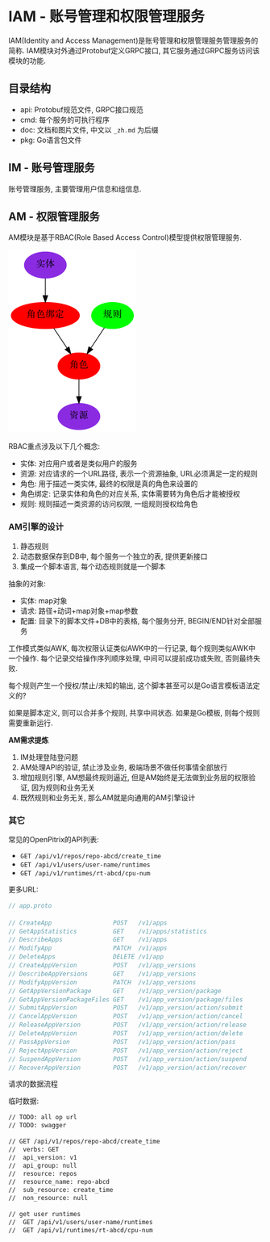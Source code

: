 # IAM - 账号管理和权限管理服务

IAM(Identity and Access Management)是账号管理和权限管理服务管理服务的简称. IAM模块对外通过Protobuf定义GRPC接口, 其它服务通过GRPC服务访问该模块的功能.

## 目录结构

- api: Protobuf规范文件, GRPC接口规范
- cmd: 每个服务的可执行程序
- doc: 文档和图片文件, 中文以 `_zh.md` 为后缀
- pkg: Go语言包文件

## IM - 账号管理服务

账号管理服务, 主要管理用户信息和组信息.

## AM - 权限管理服务

AM模块是基于RBAC(Role Based Access Control)模型提供权限管理服务.

![](./doc/images/rbac.dot.png)

RBAC重点涉及以下几个概念:

- 实体: 对应用户或者是类似用户的服务
- 资源: 对应请求的一个URL路径, 表示一个资源抽象, URL必须满足一定的规则
- 角色: 用于描述一类实体, 最终的权限是真的角色来设置的
- 角色绑定: 记录实体和角色的对应关系, 实体需要转为角色后才能被授权
- 规则: 规则描述一类资源的访问权限, 一组规则授权给角色

### AM引擎的设计

1. 静态规则
1. 动态数据保存到DB中, 每个服务一个独立的表, 提供更新接口
1. 集成一个脚本语言, 每个动态规则就是一个脚本

抽象的对象:

- 实体: map对象
- 请求: 路径+动词+map对象+map参数
- 配置: 目录下的脚本文件+DB中的表格, 每个服务分开, BEGIN/END针对全部服务

<!-- 请求的路径需要规范化, 解析为静态数据和一组动态数据 -->

工作模式类似AWK, 每次权限认证类似AWK中的一行记录, 每个规则类似AWK中一个操作.
每个记录交给操作序列顺序处理, 中间可以提前成功或失败, 否则最终失败.

每个规则产生一个授权/禁止/未知的输出,
这个脚本甚至可以是Go语言模板语法定义的?

如果是脚本定义, 则可以合并多个规则, 共享中间状态.
如果是Go模板, 则每个规则需要重新运行.

**AM需求提炼**

1. IM处理登陆登问题
1. AM处理API的验证, 禁止涉及业务, 极端场景不做任何事情全部放行
1. 增加规则引擎, AM想最终规则逼近, 但是AM始终是无法做到业务层的权限验证, 因为规则和业务无关
1. 既然规则和业务无关, 那么AM就是向通用的AM引擎设计

### 其它

常见的OpenPitrix的API列表:

- `GET /api/v1/repos/repo-abcd/create_time`
- `GET /api/v1/users/user-name/runtimes`
- `GET /api/v1/runtimes/rt-abcd/cpu-num`

更多URL:

```go
// app.proto

// CreateApp                 POST   /v1/apps
// GetAppStatistics          GET    /v1/apps/statistics
// DescribeApps              GET    /v1/apps
// ModifyApp                 PATCH  /v1/apps
// DeleteApps                DELETE /v1/app
// CreateAppVersion          POST   /v1/app_versions
// DescribeAppVersions       GET    /v1/app_versions
// ModifyAppVersion          PATCH  /v1/app_versions
// GetAppVersionPackage      GET    /v1/app_version/package
// GetAppVersionPackageFiles GET    /v1/app_version/package/files
// SubmitAppVersion          POST   /v1/app_version/action/submit
// CancelAppVersion          POST   /v1/app_version/action/cancel
// ReleaseAppVersion         POST   /v1/app_version/action/release
// DeleteAppVersion          POST   /v1/app_version/action/delete
// PassAppVersion            POST   /v1/app_version/action/pass
// RejectAppVersion          POST   /v1/app_version/action/reject
// SuspendAppVersion         POST   /v1/app_version/action/suspend
// RecoverAppVersion         POST   /v1/app_version/action/recover
```

请求的数据流程

<!--
RBAC的扩展信息可以放到pb里面，自动生成代码
-->

临时数据:

```
// TODO: all op url
// TODO: swagger

// GET /api/v1/repos/repo-abcd/create_time
//	verbs: GET
//	api_version: v1
//	api_group: null
//	resource: repos
//	resource_name: repo-abcd
//	sub_resource: create_time
//	non_resource: null

// get user runtimes
//	GET /api/v1/users/user-name/runtimes
//	GET /api/v1/runtimes/rt-abcd/cpu-num
```
